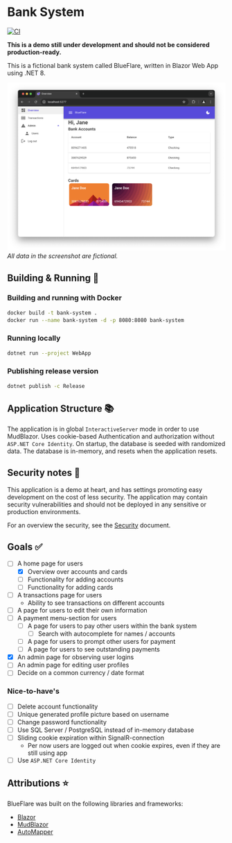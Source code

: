 # Bank System

[![CI](https://github.com/larsjuvik/BankSystem/actions/workflows/CI.yml/badge.svg?branch=main)](https://github.com/larsjuvik/BankSystem/actions/workflows/CI.yml)

**This is a demo still under development and should not be considered production-ready.**

This is a fictional bank system called BlueFlare, written in Blazor Web App using .NET 8.

![A screenshot of the application](./docs/Screenshot_Home.png)
*All data in the screenshot are fictional.*

## Building & Running :rocket:

### Building and running with Docker

```sh
docker build -t bank-system .
docker run --name bank-system -d -p 8080:8080 bank-system
```

### Running locally

```sh
dotnet run --project WebApp
```

### Publishing release version

```sh
dotnet publish -c Release
```

## Application Structure :books:

The application is in global `InteractiveServer` mode in order to use MudBlazor.
Uses cookie-based Authentication and authorization without `ASP.NET Core Identity`.
On startup, the database is seeded with randomized data.
The database is in-memory, and resets when the application resets.

## Security notes :closed_lock_with_key:

This application is a demo at heart, and has settings promoting easy development on the cost of less security.
The application may contain security vulnerabilities and should not be deployed in any sensitive or production environments.

For an overview the security, see the [Security](./docs/SECURITY.md) document.

## Goals :white_check_mark:

- [ ] A home page for users
  - [x] Overview over accounts and cards
  - [ ] Functionality for adding accounts
  - [ ] Functionality for adding cards
- [ ] A transactions page for users
  - Ability to see transactions on different accounts
- [ ] A page for users to edit their own information
- [ ] A payment menu-section for users
  - [ ] A page for users to pay other users within the bank system
    - [ ] Search with autocomplete for names / accounts
  - [ ] A page for users to prompt other users for payment
  - [ ] A page for users to see outstanding payments
- [x] An admin page for observing user logins
- [ ] An admin page for editing user profiles
- [ ] Decide on a common currency / date format

### Nice-to-have's

- [ ] Delete account functionality
- [ ] Unique generated profile picture based on username
- [ ] Change password functionality
- [ ] Use SQL Server / PostgreSQL instead of in-memory database
- [ ] Sliding cookie expiration within SignalR-connection
  - Per now users are logged out when cookie expires, even if they are still using app
- [ ] Use `ASP.NET Core Identity`

## Attributions :star:

BlueFlare was built on the following libraries and frameworks:

- [Blazor](https://dotnet.microsoft.com/en-us/apps/aspnet/web-apps/blazor)
- [MudBlazor](https://mudblazor.com)
- [AutoMapper](https://github.com/AutoMapper/AutoMapper)
